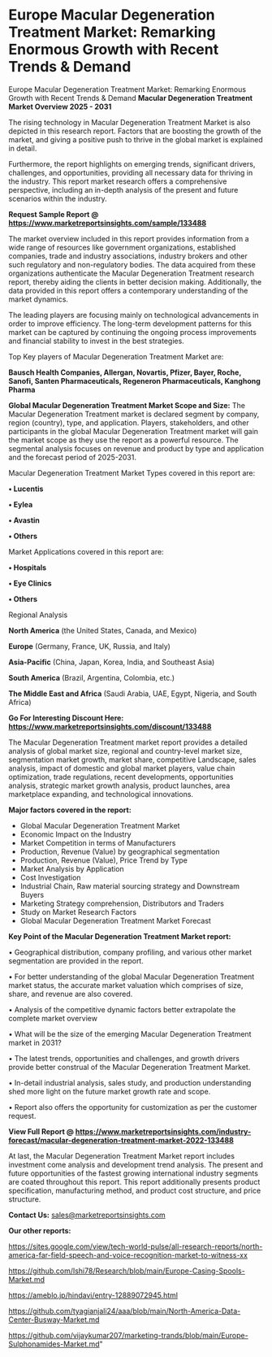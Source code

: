 # Europe Macular Degeneration Treatment Market: Remarking Enormous Growth with Recent Trends & Demand
 Europe Macular Degeneration Treatment Market: Remarking Enormous Growth with Recent Trends & Demand
<Strong> Macular Degeneration Treatment Market Overview 2025 - 2031</strong>

The rising technology in Macular Degeneration Treatment Market is also depicted in this research report. Factors that are boosting the growth of the market, and giving a positive push to thrive in the global market is explained in detail.

Furthermore, the report highlights on emerging trends, significant drivers, challenges, and opportunities, providing all necessary data for thriving in the industry. This report market research offers a comprehensive perspective, including an in-depth analysis of the present and future scenarios within the industry.

<strong>Request Sample Report @ <a href=https://www.marketreportsinsights.com/sample/133488>https://www.marketreportsinsights.com/sample/133488</a></strong>

The market overview included in this report provides information from a wide range of resources like government organizations, established companies, trade and industry associations, industry brokers and other such regulatory and non-regulatory bodies. The data acquired from these organizations authenticate the Macular Degeneration Treatment research report, thereby aiding the clients in better decision making. Additionally, the data provided in this report offers a contemporary understanding of the market dynamics.

The leading players are focusing mainly on technological advancements in order to improve efficiency. The long-term development patterns for this market can be captured by continuing the ongoing process improvements and financial stability to invest in the best strategies.

Top Key players of Macular Degeneration Treatment Market are:

<strong>Bausch Health Companies, Allergan, Novartis, Pfizer, Bayer, Roche, Sanofi, Santen Pharmaceuticals, Regeneron Pharmaceuticals, Kanghong Pharma</strong>

<strong><b>Global Macular Degeneration Treatment Market Scope and Size:</b></strong>
The Macular Degeneration Treatment market is declared segment by company, region (country), type, and application. Players, stakeholders, and other participants in the global Macular Degeneration Treatment market will gain the market scope as they use the report as a powerful resource. The segmental analysis focuses on revenue and product by type and application and the forecast period of 2025-2031.

Macular Degeneration Treatment Market Types covered in this report are:

<strong>• Lucentis

• Eylea

• Avastin

• Others</strong>

Market Applications covered in this report are:

<strong>• Hospitals

• Eye Clinics

• Others</strong> 

Regional Analysis

<strong>North America</strong> (the United States, Canada, and Mexico)

<strong>Europe</strong> (Germany, France, UK, Russia, and Italy)

<strong>Asia-Pacific</strong> (China, Japan, Korea, India, and Southeast Asia)

<strong>South America</strong> (Brazil, Argentina, Colombia, etc.)

<strong>The Middle East and Africa</strong> (Saudi Arabia, UAE, Egypt, Nigeria, and South Africa)

<strong>Go For Interesting Discount Here: <a href=https://www.marketreportsinsights.com/discount/133488>https://www.marketreportsinsights.com/discount/133488</a></strong>

The Macular Degeneration Treatment market report provides a detailed analysis of global market size, regional and country-level market size, segmentation market growth, market share, competitive Landscape, sales analysis, impact of domestic and global market players, value chain optimization, trade regulations, recent developments, opportunities analysis, strategic market growth analysis, product launches, area marketplace expanding, and technological innovations.

<strong><b>Major factors covered in the report:</b></strong>
<ul>
  <li>Global Macular Degeneration Treatment Market </li>
  <li>Economic Impact on the Industry</li>
  <li>Market Competition in terms of Manufacturers</li>
  <li>Production, Revenue (Value) by geographical segmentation</li>
  <li>Production, Revenue (Value), Price Trend by Type</li>
  <li>Market Analysis by Application</li>
  <li>Cost Investigation</li>
  <li>Industrial Chain, Raw material sourcing strategy and Downstream Buyers</li>
  <li>Marketing Strategy comprehension, Distributors and Traders</li>
  <li>Study on Market Research Factors</li>
  <li>Global Macular Degeneration Treatment Market Forecast</li>
</ul>

<strong><b>Key Point of the Macular Degeneration Treatment Market report:</b></strong>

• Geographical distribution, company profiling, and various other market segmentation are provided in the report.

• For better understanding of the global Macular Degeneration Treatment market status, the accurate market valuation which comprises of size, share, and revenue are also covered.

• Analysis of the competitive dynamic factors better extrapolate the complete market overview

• What will be the size of the emerging Macular Degeneration Treatment market in 2031?

• The latest trends, opportunities and challenges, and growth drivers provide better construal of the Macular Degeneration Treatment Market.

• In-detail industrial analysis, sales study, and production understanding shed more light on the future market growth rate and scope.

• Report also offers the opportunity for customization as per the customer request.

<strong><b>View Full Report @ <a href=https://www.marketreportsinsights.com/industry-forecast/macular-degeneration-treatment-market-2022-133488>https://www.marketreportsinsights.com/industry-forecast/macular-degeneration-treatment-market-2022-133488</a></b></strong>


At last, the Macular Degeneration Treatment Market report includes investment come analysis and development trend analysis. The present and future opportunities of the fastest growing international industry segments are coated throughout this report. This report additionally presents product specification, manufacturing method, and product cost structure, and price structure.

<strong>Contact Us:</strong>
sales@marketreportsinsights.com

<strong>Our other reports:</strong>

<a href=https://sites.google.com/view/tech-world-pulse/all-research-reports/north-america-far-field-speech-and-voice-recognition-market-to-witness-xx>https://sites.google.com/view/tech-world-pulse/all-research-reports/north-america-far-field-speech-and-voice-recognition-market-to-witness-xx</a>

<a href=https://github.com/Ishi78/Research/blob/main/Europe-Casing-Spools-Market.md>https://github.com/Ishi78/Research/blob/main/Europe-Casing-Spools-Market.md</a>

<a href=https://ameblo.jp/hindavi/entry-12889072945.html>https://ameblo.jp/hindavi/entry-12889072945.html</a>

<a href=https://github.com/tyagianjali24/aaa/blob/main/North-America-Data-Center-Busway-Market.md>https://github.com/tyagianjali24/aaa/blob/main/North-America-Data-Center-Busway-Market.md</a>

<a href=https://github.com/vijaykumar207/marketing-trands/blob/main/Europe-Sulphonamides-Market.md>https://github.com/vijaykumar207/marketing-trands/blob/main/Europe-Sulphonamides-Market.md</a>"
